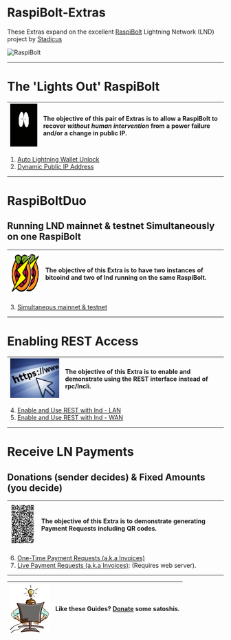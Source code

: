 # RaspiBolt-Extras

These Extras expand on the excellent [RaspiBolt](https://github.com/Stadicus/guides/blob/master/raspibolt/README.md) Lightning Network (LND) project by [Stadicus](https://github.com/Stadicus/)

![RaspiBolt](https://github.com/Stadicus/guides/raw/master/raspibolt/images/00_raspibolt_banner_440.png)

---

# The 'Lights Out' RaspiBolt

|<img src="images/lightsoff.gif" alt="Lights Off" height="100">|The objective of this pair of Extras is to allow a RaspiBolt to recover *without human intervention* from a power failure and/or a change in public IP.|
|---|:--|

1. [Auto Lightning Wallet Unlock](RB_extra_01.md)
1. [Dynamic Public IP Address](RB_extra_02.md)

---

# RaspiBoltDuo
## Running LND mainnet & testnet Simultaneously on one RaspiBolt

|<img src="images/RaspiBoltDuo.png" alt="Simultaneous mainnet & testnet" height="100" width="135">|The objective of this Extra is to have two instances of bitcoind and two of lnd running on the same RaspiBolt.|
|---|:--|

3. [Simultaneous mainnet & testnet](RB_extra_03.md)

---

# Enabling REST Access #
|<img src="images/RBE_REST.jpg" alt="REST">|The objective of this Extra is to enable and demonstrate using the REST interface instead of rpc/lncli.|
|---|:--|

4. [Enable and Use REST with lnd - LAN](RBE_REST.md)
5. [Enable and Use REST with lnd - WAN](RBE_REST_WAN.md)

---

# Receive LN Payments
## Donations (sender decides) & Fixed Amounts (you decide)
|<img src="images/RBE-04-LN-QR_fixed.png" alt="QR" width="100" height="100">|The objective of this Extra is to demonstrate generating Payment Requests including QR codes.|
|---|:--|
6. [One-Time Payment Requests (a.k.a Invoices)](RB_extra_04.md)
7. [Live Payment Requests (a.k.a Invoices)](RB_extra_05.md): (Requires web server).

---

|![Busy Programmer](images/RaspiBoltBusy.jpg)|Like these Guides? [Donate](RBE_donation.md) some satoshis.|
|--|--|

